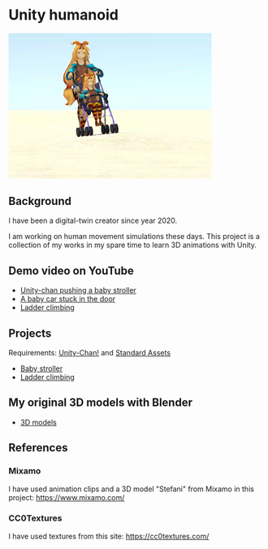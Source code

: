 # Unity humanoid

<img src="./demo/demo.png" width=400>

## Background

I have been a digital-twin creator since year 2020.

I am working on human movement simulations these days. This project is a collection of my works in my spare time to learn 3D animations with Unity.

## Demo video on YouTube

- [Unity-chan pushing a baby stroller](https://youtu.be/cl6UpGPZEys)
- [A baby car stuck in the door](https://youtu.be/um-spiRzK4k)
- [Ladder climbing](https://youtu.be/gcNkXm_A9H8)

## Projects

Requirements: [Unity-Chan!](https://assetstore.unity.com/packages/3d/characters/unity-chan-model-18705) and [Standard Assets](https://assetstore.unity.com/packages/essentials/asset-packs/standard-assets-for-unity-2018-4-32351)

- [Baby stroller](./unity/BabyStroller)
- [Ladder climbing](./unity/LadderClimbing)

## My original 3D models with Blender

- [3D models](/blender)

## References

### Mixamo

I have used animation clips and a 3D model "Stefani" from Mixamo in this project: https://www.mixamo.com/

### CC0Textures

I have used textures from this site: https://cc0textures.com/
